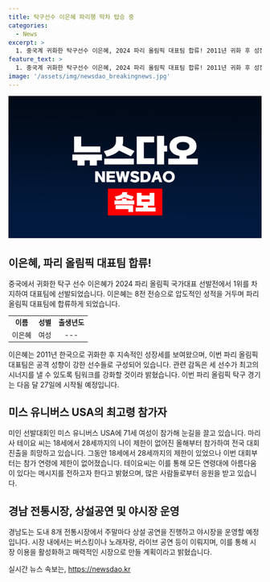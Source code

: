 ```yaml
---
title: 탁구선수 이은혜 파리행 막차 탑승 중
categories:
  - News
excerpt: >
  1. 중국계 귀화한 탁구선수 이은혜, 2024 파리 올림픽 대표팀 합류! 2011년 귀화 후 성장, 공격 선수들 위주의 팀 구성으로 기대↑ 2. 미스유니버스 USA 최고령 참가자 등장! 71세 여성 마리사 테이요, 영감과 응원 쏟아져 3. 경남 전통시장, 주말마다 상설 공연·야시장 운영으로 활력 회복 예고! 관람객들에게 경품도 제공
feature_text: >
  1. 중국계 귀화한 탁구선수 이은혜, 2024 파리 올림픽 대표팀 합류! 2011년 귀화 후 성장, 공격 선수들 위주의 팀 구성으로 기대↑ 2. 미스유니버스 USA 최고령 참가자 등장! 71세 여성 마리사 테이요, 영감과 응원 쏟아져 3. 경남 전통시장, 주말마다 상설 공연·야시장 운영으로 활력 회복 예고! 관람객들에게 경품도 제공
image: '/assets/img/newsdao_breakingnews.jpg'
---
```


<p><img src="/assets/img/newsdao_breakingnews.jpg" alt="pcversion 속보" /></p>

<h2 data-ke-size="size26">이은혜, 파리 올림픽 대표팀 합류!</h2>

<p data-ke-size="size16">중국에서 귀화한 탁구 선수 이은혜가 2024 파리 올림픽 국가대표 선발전에서 1위를 차지하여 대표팀에 선발되었습니다. 이은혜는 8전 전승으로 압도적인 성적을 거두며 파리 올림픽 대표팀에 합류하게 되었습니다.</p>

<table>
    <tr>
        <td style="text-align: center; height: 17px;"><b>이름</b></td>
        <td style="text-align: center; height: 17px;"><b>성별</b></td>
        <td style="text-align: center; height: 17px;"><b>출생년도</b></td>
    </tr>
    <tr>
        <td style="text-align: center; height: 17px;">이은혜</td>
        <td style="text-align: center; height: 17px;">여성</td>
        <td style="text-align: center; height: 17px;">---<br></td>
    </tr>
</table>

<p data-ke-size="size16">이은혜는 2011년 한국으로 귀화한 후 지속적인 성장세를 보여왔으며, 이번 파리 올림픽 대표팀은 공격 성향이 강한 선수들로 구성되어 있습니다. 관련 감독은 세 선수가 최고의 시너지를 낼 수 있도록 팀워크를 강화할 것이라 밝혔습니다. 이번 파리 올림픽 탁구 경기는 다음 달 27일에 시작될 예정입니다.</p>

<h2 data-ke-size="size26">미스 유니버스 USA의 최고령 참가자</h2>

<p data-ke-size="size16">미인 선발대회인 미스 유니버스 USA에 71세 여성이 참가해 눈길을 끌고 있습니다. 마리사 테이요 씨는 18세에서 28세까지의 나이 제한이 없어진 올해부터 참가하여 전국 대회 진출을 희망하고 있습니다. 그동안 18세에서 28세까지의 제한이 있었으나 이번 대회부터는 참가 연령에 제한이 없어졌습니다. 테이요씨는 이를 통해 모든 연령대에 아름다움이 있다는 메시지를 전하고자 한다고 밝혔으며, 많은 사람들로부터 응원을 받고 있습니다.</p>

<h2 data-ke-size="size26">경남 전통시장, 상설공연 및 야시장 운영</h2>

<p data-ke-size="size16">경남도는 도내 8개 전통시장에서 주말마다 상설 공연을 진행하고 야시장을 운영할 예정입니다. 시장 내에서는 버스킹이나 노래자랑, 라이브 공연 등이 이뤄지며, 이를 통해 시장 이용을 활성화하고 매력적인 시장으로 만들 계획이라고 밝혔습니다.</p>
실시간 뉴스 속보는, <a href="https://newsdao.kr" rel="dofollow">https://newsdao.kr</a>


